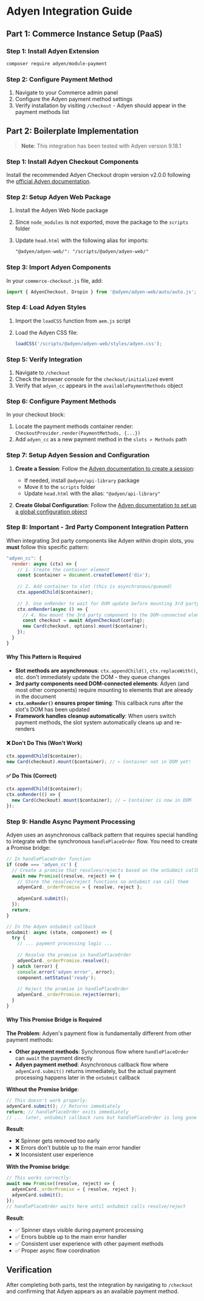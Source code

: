 # Adyen Integration Guide

## Part 1: Commerce Instance Setup (PaaS)

### Step 1: Install Adyen Extension

```bash
composer require adyen/module-payment
```

### Step 2: Configure Payment Method

1. Navigate to your Commerce admin panel
2. Configure the Adyen payment method settings
3. Verify installation by visiting `/checkout` - Adyen should appear in the payment methods list

## Part 2: Boilerplate Implementation

> **Note**: This integration has been tested with Adyen version 9.18.1

### Step 1: Install Adyen Checkout Components

Install the recommended Adyen Checkout dropin version v2.0.0 following the [official Adyen documentation](https://docs.adyen.com/online-payments/build-your-integration/sessions-flow/?platform=Web&integration=Drop-in&version=6.16.0#install-adyen-web).

### Step 2: Setup Adyen Web Package

1. Install the Adyen Web Node package
2. Since `node_modules` is not exported, move the package to the `scripts` folder
3. Update `head.html` with the following alias for imports:

   ```html
   "@adyen/adyen-web/": "/scripts/@adyen/adyen-web/"
   ```

### Step 3: Import Adyen Components

In your `commerce-checkout.js` file, add:

```javascript
import { AdyenCheckout, Dropin } from '@adyen/adyen-web/auto/auto.js';
```

### Step 4: Load Adyen Styles

1. Import the `loadCSS` function from `aem.js` script
2. Load the Adyen CSS file:

   ```javascript
   loadCSS('/scripts/@adyen/adyen-web/styles/adyen.css');
   ```

### Step 5: Verify Integration

1. Navigate to `/checkout`
2. Check the browser console for the `checkout/initialized` event
3. Verify that `adyen_cc` appears in the `availablePaymentMethods` object

### Step 6: Configure Payment Methods

In your checkout block:

1. Locate the payment methods container render: `CheckoutProvider.render(PaymentMethods, {...})`
2. Add `adyen_cc` as a new payment method in the `slots > Methods` path

### Step 7: Setup Adyen Session and Configuration

1. **Create a Session**: Follow the [Adyen documentation to create a session](https://docs.adyen.com/online-payments/build-your-integration/sessions-flow/?platform=Web&integration=Drop-in&version=6.16.0#create-payment-session):
   - If needed, install `@adyen/api-library` package
   - Move it to the `scripts` folder
   - Update `head.html` with the alias: `"@adyen/api-library"`

2. **Create Global Configuration**: Follow the [Adyen documentation to set up a global configuration object](https://docs.adyen.com/online-payments/build-your-integration/sessions-flow/?platform=Web&integration=Drop-in&version=6.16.0#id552021099)

### Step 8: Important - 3rd Party Component Integration Pattern

When integrating 3rd party components like Adyen within dropin slots, you **must** follow this specific pattern:

```javascript
"adyen_cc": {
  render: async (ctx) => {
    // 1. Create the container element
    const $container = document.createElement('div');
    
    // 2. Add container to slot (this is asynchronous/queued)
    ctx.appendChild($container);
    
    // 3. Use onRender to wait for DOM update before mounting 3rd party component
    ctx.onRender(async () => {
      // 4. Now mount the 3rd party component to the DOM-connected element
      const checkout = await AdyenCheckout(config);
      new Card(checkout, options).mount($container);
    });
  }
}
```

#### Why This Pattern is Required

- **Slot methods are asynchronous**: `ctx.appendChild()`, `ctx.replaceWith()`, etc. don't immediately update the DOM - they queue changes
- **3rd party components need DOM-connected elements**: Adyen (and most other components) require mounting to elements that are already in the document
- **`ctx.onRender()` ensures proper timing**: This callback runs after the slot's DOM has been updated
- **Framework handles cleanup automatically**: When users switch payment methods, the slot system automatically cleans up and re-renders

#### ❌ Don't Do This (Won't Work)

```javascript
ctx.appendChild($container);
new Card(checkout).mount($container); // ← Container not in DOM yet!
```

#### ✅ Do This (Correct)

```javascript
ctx.appendChild($container);
ctx.onRender(() => {
  new Card(checkout).mount($container); // ← Container is now in DOM
});
```

### Step 9: Handle Async Payment Processing

Adyen uses an asynchronous callback pattern that requires special handling to integrate with the synchronous `handlePlaceOrder` flow. You need to create a Promise bridge:

```javascript
// In handlePlaceOrder function
if (code === 'adyen_cc') {
  // Create a promise that resolves/rejects based on the onSubmit callback
  await new Promise((resolve, reject) => {
    // Store the resolve/reject functions so onSubmit can call them
    adyenCard._orderPromise = { resolve, reject };
    
    adyenCard.submit();
  });
  return;
}

// In the Adyen onSubmit callback
onSubmit: async (state, component) => {
  try {
    // ... payment processing logic ...
    
    // Resolve the promise in handlePlaceOrder
    adyenCard._orderPromise.resolve();
  } catch (error) {
    console.error('adyen error', error);
    component.setStatus('ready');
    
    // Reject the promise in handlePlaceOrder
    adyenCard._orderPromise.reject(error);
  }
}
```

#### Why This Promise Bridge is Required

**The Problem**: Adyen's payment flow is fundamentally different from other payment methods:

- **Other payment methods**: Synchronous flow where `handlePlaceOrder` can `await` the payment directly
- **Adyen payment method**: Asynchronous callback flow where `adyenCard.submit()` returns immediately, but the actual payment processing happens later in the `onSubmit` callback

**Without the Promise bridge**:

```javascript
// This doesn't work properly:
adyenCard.submit(); // Returns immediately
return; // handlePlaceOrder exits immediately
// ... later, onSubmit callback runs but handlePlaceOrder is long gone
```

**Result**:

- ❌ Spinner gets removed too early
- ❌ Errors don't bubble up to the main error handler
- ❌ Inconsistent user experience

**With the Promise bridge**:

```javascript
// This works correctly:
await new Promise((resolve, reject) => {
  adyenCard._orderPromise = { resolve, reject };
  adyenCard.submit();
});
// handlePlaceOrder waits here until onSubmit calls resolve/reject
```

**Result**:

- ✅ Spinner stays visible during payment processing
- ✅ Errors bubble up to the main error handler
- ✅ Consistent user experience with other payment methods
- ✅ Proper async flow coordination

## Verification

After completing both parts, test the integration by navigating to `/checkout` and confirming that Adyen appears as an available payment method.
